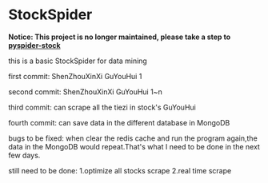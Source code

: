 # StockSpider

**Notice: This project is no longer maintained, please take a step to [pyspider-stock][1]**

this is a basic StockSpider for data mining

first commit: ShenZhouXinXi GuYouHui 1

second commit: ShenZhouXinXi GuYouHui 1~n

third commit: can scrape all the tiezi in stock's GuYouHui 

fourth commit: can save data in the different database in MongoDB

bugs to be fixed: when clear the redis cache and run the program again,the data in the MongoDB would repeat.That's what I need to be done in the next few days.

still need to be done: 1.optimize all stocks scrape  2.real time scrape


  [1]: https://github.com/ryh95/pyspider-stock
